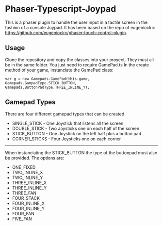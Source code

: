# Phaser-Typescript-Joypad


This is a phaser plugin to handle the user input in a tactile screen in the fashion of a console Joypad. It has been based on the repo of eugenioclrc: https://github.com/eugenioclrc/phaser-touch-control-plugin.

Usage
-----

Clone the repository and copy the classes into your proyect. They must all be in the same folder. You just need to require GamePad.ts
In the create method of your game, instanciate the GamePad class:

`var g = new Gamepads.GamePad(this.game, Gamepads.GampadType.STICK_BUTTON, Gamepads.ButtonPadType.THREE_INLINE_Y);`

Gamepad Types
-------------

There are four different gamepad types that can be created

* SINGLE_STICK - One Joystick that listens all the screen
* DOUBLE_STICK - Two Joysticks one on each half of the screen
* STICK_BUTTON - One Joystick on the left half plus a button pad
* CORNER_STICKS - Four Joysticks one on each corner

---

When instanciating the STICK_BUTTON the type of the buttonpad must also be provided. The options are:

* ONE_FIXED
* TWO_INLINE_X
* TWO_INLINE_Y
* THREE_INLINE_X
* THREE_INLINE_Y
* THREE_FAN
* FOUR_STACK
* FOUR_INLINE_X
* FOUR_INLINE_Y
* FOUR_FAN
* FIVE_FAN



